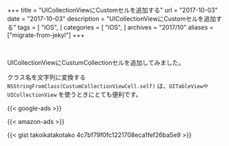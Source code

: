 +++
title = "UICollectionViewにCustomセルを追加する"
url = "2017-10-03"
date = "2017-10-03"
description = "UICollectionViewにCustomセルを追加する"
tags = [
    "iOS",
]
categories = [
    "iOS",
]
archives = "2017/10"
aliases = ["migrate-from-jekyl"]
+++

<br>

UICollectionViewにCustumCollectionセルを追加してみました。  

クラス名を文字列に変換する `NSStringFromClass(CustumCollectionViewCell.self)` は、`UITableViewやUICollectionView` を使うときにとても便利です。

<!-- Google Ads -->
{{< google-ads >}}

<!-- Amazon Ads -->
{{< amazon-ads >}}

{{< gist takoikatakotako 4c7bf79f0fc1221708eca1fef26ba5e9 >}}
